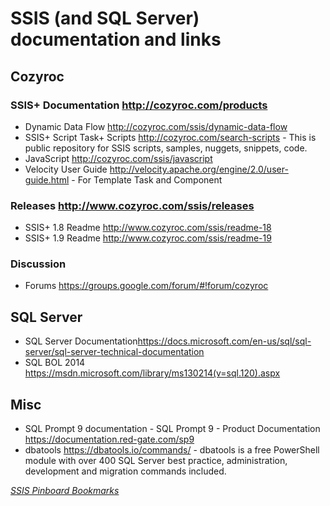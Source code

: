 # SSIS (and SQL Server) documentation and links

## Cozyroc

### SSIS+ Documentation <http://cozyroc.com/products>

* Dynamic Data Flow <http://cozyroc.com/ssis/dynamic-data-flow>
* SSIS+ Script Task+ Scripts <http://cozyroc.com/search-scripts> - This is public repository for SSIS scripts, samples, nuggets, snippets, code.
* JavaScript <http://cozyroc.com/ssis/javascript>
* Velocity User Guide <http://velocity.apache.org/engine/2.0/user-guide.html> - For Template Task and Component

### Releases <http://www.cozyroc.com/ssis/releases>

* SSIS+ 1.8 Readme <http://www.cozyroc.com/ssis/readme-18>
* SSIS+ 1.9 Readme <http://www.cozyroc.com/ssis/readme-19>

### Discussion

* Forums <https://groups.google.com/forum/#!forum/cozyroc>

## SQL Server

* SQL Server Documentation<https://docs.microsoft.com/en-us/sql/sql-server/sql-server-technical-documentation>
* SQL BOL 2014 <https://msdn.microsoft.com/library/ms130214(v=sql.120).aspx>

## Misc

* SQL Prompt 9 documentation - SQL Prompt 9 - Product Documentation <https://documentation.red-gate.com/sp9>
* dbatools <https://dbatools.io/commands/> - dbatools is a free PowerShell module with over 400 SQL Server best practice, administration, development and migration commands included.

_[SSIS Pinboard Bookmarks](https://pinboard.in/u:warthurton/t:documentation/t:sqlserver/?sort=title)_